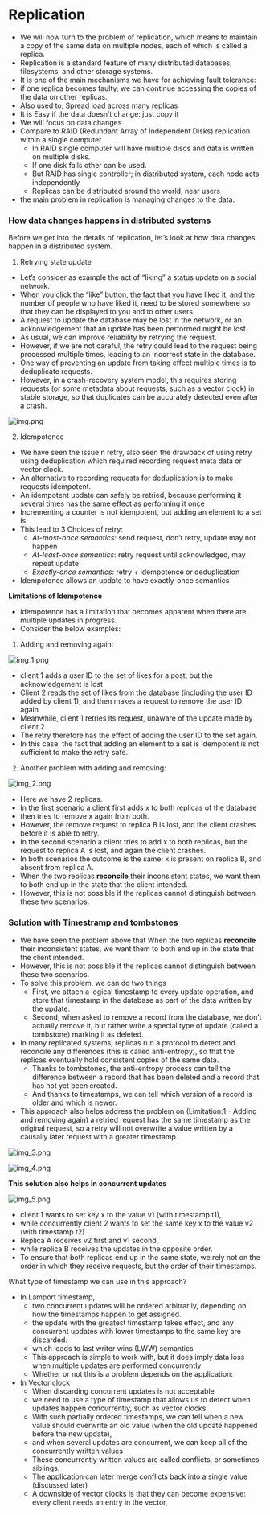 # Replication

- We will now turn to the problem of replication, which means to maintain a copy of the same data on multiple nodes,
  each of which is called a replica.
- Replication is a standard feature of many distributed databases, filesystems, and other storage systems.
- It is one of the main mechanisms we have for achieving fault tolerance:
- if one replica becomes faulty, we can continue accessing the copies of the data on other replicas.
- Also used to, Spread load across many replicas
- It is Easy if the data doesn’t change: just copy it
- We will focus on data changes
- Compare to RAID (Redundant Array of Independent Disks) replication within a single computer
  - In RAID single computer will have multiple discs and data is written on multiple disks.
  - If one disk fails other can be used.
  - But RAID has single controller; in distributed system, each node acts independently
  - Replicas can be distributed around the world, near users
- the main problem in replication is managing changes to the data.

### How data changes happens in distributed systems

Before we get into the details of replication, let’s look at how data changes happen in a distributed system.

1. Retrying state update

- Let’s consider as example the act of “liking” a status update on a social network.
- When you click the “like” button, the fact that you have liked it, and the number of people who have liked it, need to
  be stored somewhere so that they can be displayed to you and to other users.
- A request to update the database may be lost in the network, or an acknowledgement that an update has been performed
  might be lost.
- As usual, we can improve reliability by retrying the request.
- However, if we are not careful, the retry could lead to the request being processed multiple times, leading to an
  incorrect state in the database.
- One way of preventing an update from taking effect multiple times is to deduplicate requests.
- However, in a crash-recovery system model, this requires storing requests (or some metadata about requests, such as a
  vector clock) in stable storage, so that duplicates can be accurately detected even after a crash.

![img.png](pics/sdagshdfgh.png)

2. Idempotence

- We have seen the issue n retry, also seen the drawback of using retry using deduplication which required recording
  request meta data or vector clock.
- An alternative to recording requests for deduplication is to make requests idempotent.
- An idempotent update can safely be retried, because performing it several times has the same effect as performing it
  once
- Incrementing a counter is not idempotent, but adding an element to a set is.
- This lead to 3 Choices of retry:
  - _At-most-once semantics_: send request, don’t retry, update may not happen
  - _At-least-once semantics_: retry request until acknowledged, may repeat update
  - _Exactly-once semantics_: retry + idempotence or deduplication
- Idempotence allows an update to have exactly-once semantics

**Limitations of Idempotence**

- idempotence has a limitation that becomes apparent when there are multiple updates in progress.
- Consider the below examples:

1. Adding and removing again:

![img_1.png](pics/9845ytiufhd.png)

- client 1 adds a user ID to the set of likes for a post, but the acknowledgement is lost
- Client 2 reads the set of likes from the database (including the user ID added by client 1), and then makes a request
  to remove the user ID again
- Meanwhile, client 1 retries its request, unaware of the update made by client 2.
- The retry therefore has the effect of adding the user ID to the set again.
- In this case, the fact that adding an element to a set is idempotent is not sufficient to make the retry safe.

2. Another problem with adding and removing:

![img_2.png](pics/img_2.png)

- Here we have 2 replicas.
- In the first scenario a client first adds x to both replicas of the database
- then tries to remove x again from both.
- However, the remove request to replica B is lost, and the client crashes before it is able to retry.
- In the second scenario a client tries to add x to both replicas, but the request to replica A is lost, and again the
  client crashes.
- In both scenarios the outcome is the same: x is present on replica B, and absent from replica A.
- When the two replicas **reconcile** their inconsistent states, we want them to both end up in the state that the
  client intended.
- However, this is not possible if the replicas cannot distinguish between these two scenarios.

### Solution with Timestramp and tombstones

- We have seen the problem above that When the two replicas **reconcile** their inconsistent states, we want them to
  both end up in the state that the client intended.
- However, this is not possible if the replicas cannot distinguish between these two scenarios.
- To solve this problem, we can do two things
  - First, we attach a logical timestamp to every update operation, and store that timestamp in the database as part of
    the data written by the update.
  - Second, when asked to remove a record from the database, we don’t actually remove it, but rather write a special
    type of update (called a tombstone) marking it as deleted.
- In many replicated systems, replicas run a protocol to detect and reconcile any differences (this is called
  anti-entropy), so that the replicas eventually hold consistent copies of the same data.
  - Thanks to tombstones, the anti-entropy process can tell the difference between a record that has been deleted and a
    record that has not yet been created.
  - And thanks to timestamps, we can tell which version of a record is older and which is newer.
- This approach also helps address the problem on (Limitation:1 - Adding and removing again) a retried request has the
  same timestamp as the original request, so a retry will not overwrite a value written by a causally later request with
  a greater timestamp.

![img_3.png](pics/img_3.png)

![img_4.png](pics/img_4.png)

**This solution also helps in concurrent updates**

![img_5.png](pics/img_5.png)

- client 1 wants to set key x to the value v1 (with timestamp t1),
- while concurrently client 2 wants to set the same key x to the value v2 (with timestamp t2).
- Replica A receives v2 first and v1 second,
- while replica B receives the updates in the opposite order.
- To ensure that both replicas end up in the same state, we rely not on the order in which they receive requests, but
  the order of their timestamps.

What type of timestamp we can use in this approach?

- In Lamport timestamp,
  - two concurrent updates will be ordered arbitrarily, depending on how the timestamps happen to get assigned.
  - the update with the greatest timestamp takes effect, and any concurrent updates with lower timestamps to the same
    key are discarded.
  - which leads to last writer wins (LWW) semantics
  - This approach is simple to work with, but it does imply data loss when multiple updates are performed concurrently
  - Whether or not this is a problem depends on the application:
- In Vector clock
  - When discarding concurrent updates is not acceptable
  - we need to use a type of timestamp that allows us to detect when updates happen concurrently, such as vector clocks.
  - With such partially ordered timestamps, we can tell when a new value should overwrite an old value (when the old
    update happened before the new update),
  - and when several updates are concurrent, we can keep all of the concurrently written values
  - These concurrently written values are called conflicts, or sometimes siblings.
  - The application can later merge conflicts back into a single value (discussed later)
  - A downside of vector clocks is that they can become expensive: every client needs an entry in the vector,
